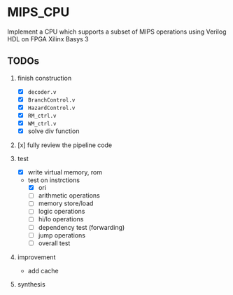 # MIPS_CPU
Implement a CPU which supports a subset of MIPS operations using Verilog HDL on FPGA Xilinx Basys 3

## TODOs
1. finish construction
	
	* [x] `decoder.v`
	* [x]  `BranchControl.v`
	* [x]  `HazardControl.v`
	* [x]  `RM_ctrl.v`
	* [x]  `WM_ctrl.v`
	* [x]  solve div function
2. [x] fully review the pipeline code
3. test
	* [x] write virtual memory, rom
	* test on instrctions
		* [x] ori
		* [ ] arithmetic operations
		* [ ] memory store/load
		* [ ] logic operations
		* [ ] hi/lo operations
		* [ ] dependency test (forwarding)
		* [ ] jump operations
		* [ ] overall test
4. improvement
	* add cache
5. synthesis

